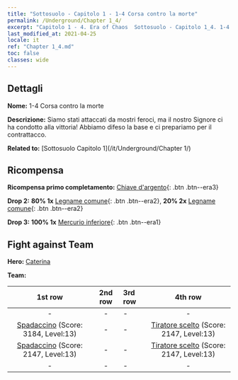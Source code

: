 ```yaml
---
title: "Sottosuolo - Capitolo 1 - 1-4 Corsa contro la morte"
permalink: /Underground/Chapter 1_4/
excerpt: "Capitolo 1 - 4. Era of Chaos  Sottosuolo - Capitolo 1_4. 1-4 Corsa contro la morte"
last_modified_at: 2021-04-25
locale: it
ref: "Chapter 1_4.md"
toc: false
classes: wide
---
```


## Dettagli

 **Nome:** 1-4 Corsa contro la morte

 **Descrizione:** Siamo stati attaccati da mostri feroci, ma il nostro Signore ci ha condotto alla vittoria! Abbiamo difeso la base e ci prepariamo per il contrattacco.

 **Related to:** [Sottosuolo Capitolo 1](/it/Underground/Chapter 1/)

## Ricompensa

 **Ricompensa primo completamento:** [Chiave d'argento](/ItemsIT/con_693/){: .btn .btn--era3}

 **Drop 2:** **80% 1x** [Legname comune](/ItemsIT/mat_7/){: .btn .btn--era2}, **20% 2x** [Legname comune](/ItemsIT/mat_7/){: .btn .btn--era2}

 **Drop 3:** **100% 1x** [Mercurio inferiore](/ItemsIT/mat_2/){: .btn .btn--era1}


## Fight against Team
 **Hero:** [Caterina](/it/heroes/Catherine/)

 **Team:**


  | 1st row | 2nd row | 3rd row | 4th row |
  |:----:|:----:|:----|:----:|
  | - | - | - | - |
  | [Spadaccino](/it/units/Swordsman/) (Score: 3184, Level:13)  | - | - | [Tiratore scelto](/it/units/Marksman/) (Score: 2147, Level:13)  |
  | [Spadaccino](/it/units/Swordsman/) (Score: 2147, Level:13)  | - | - | [Tiratore scelto](/it/units/Marksman/) (Score: 2147, Level:13)  |
  | - | - | - | - |


